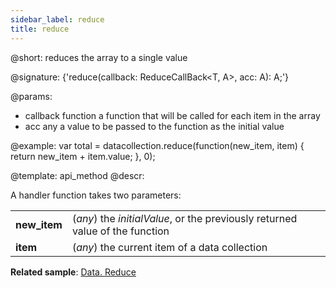 ```yaml
---
sidebar_label: reduce
title: reduce
---          
```


@short: reduces the array to a single value

@signature: {'reduce<A>(callback: ReduceCallBack<T, A>, acc: A): A;'}

@params:

- callback			function		a function that will be called for each item in the array
- acc          any             a value to be passed to the function as the initial value

@example:
var total = datacollection.reduce(function(new_item, item) {
    return new_item + item.value;
}, 0);


@template:	api_method
@descr:

A handler function takes two parameters:

<table class="webixdoc_links">
	<tbody>
        <tr>
			<td class="webixdoc_links0"><b>new_item</b></td>
			<td>(<i>any</i>) the <i>initialValue</i>, or the previously returned value of the function</td>
		</tr>
        <tr>
			<td class="webixdoc_links0"><b>item</b></td>
			<td>(<i>any</i>) the current item of a data collection</td>
		</tr>
    </tbody>
</table>

**Related sample**: [Data. Reduce](https://snippet.dhtmlx.com/pv7hewc7)
